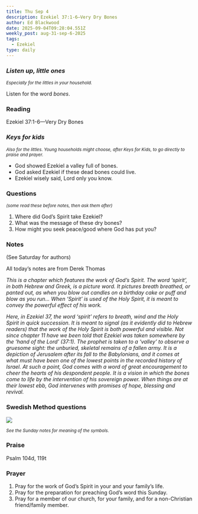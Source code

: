 ```yaml
---
title: Thu Sep 4
description: Ezekiel 37:1-6—Very Dry Bones
author: Ed Blackwood
date: 2025-09-04T09:28:04.551Z
weekly_post: aug-31-sep-6-2025
tags:
  - Ezekiel
type: daily
---
```

### *Listen up, little ones*

<div><small><i>Especially for the littles in your household.</i></small></div>

Listen for the word *bones*.

### Reading

Ezekiel 37:1-6—Very Dry Bones

### *Keys for kids*

<div><small><i>Also for the littles. Young households might choose, after Keys for Kids, to go directly to praise and prayer.</i></small></div>

* God showed Ezekiel a valley full of bones.
* God asked Ezekiel if these dead bones could live.
* Ezekiel wisely said, Lord only you know.

### Questions

<div><small><i>(some read these before notes, then ask them after)</i></small></div>

1. Where did God’s Spirit take Ezekiel?
2. What was the message of these dry bones?
3. How might you seek peace/good where God has put you?

### Notes

(See Saturday for authors)	

All today’s notes are from Derek Thomas	

*This is a chapter which features the work of God’s Spirit. The word ‘spirit’, in both Hebrew and Greek, is a picture word. It pictures breath breathed, or panted out, as when you blow out candles on a birthday cake or puff and blow as you run… When ‘Spirit’ is used of the Holy Spirit, it is meant to convey the powerful effect of his work.*

*Here, in Ezekiel 37, the word ‘spirit’ refers to breath, wind and the Holy Spirit in quick succession. It is meant to signal (as it evidently did to Hebrew readers) that the work of the Holy Spirit is both powerful and visible.
Not since chapter 11 have we been told that Ezekiel was taken somewhere by the ‘hand of the Lord’ (37:1). The prophet is taken to a ‘valley’ to observe a gruesome sight: the unburied, skeletal remains of a fallen army. It is a depiction of Jerusalem after its fall to the Babylonians, and it comes at what must have been one of the lowest points in the recorded history of Israel. At such a point, God comes with a word of great encouragement to cheer the hearts of his despondent people. It is a vision in which the bones come to life by the intervention of his sovereign power. When things are at their lowest ebb, God intervenes with promises of hope, blessing and revival.*

### Swedish Method questions

![](/static/img/family_worship_study_ed-swedish_questions.png)

<div><small><i>See the Sunday notes for meaning of the symbols.</i></small></div>

### Praise

Psalm 104d, 119t

### Prayer

1. Pray for the work of God’s Spirit in your and your family’s life.
2. Pray for the preparation for preaching God’s word this Sunday.
3. Pray for a member of our church, for your family, and for a non-Christian friend/family member.